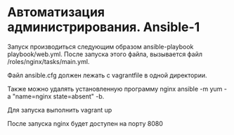 
<h1>Автоматизация администрирования. Ansible-1</h1>

<p>Запуск производиться следующим образом ansible-playbook playbook/web.yml. После запуска этого файла, вызывается файл /roles/nginx/tasks/main.yml.</p>

<p>Файл ansible.cfg должен лежать с vagrantfile в одной директории.</p>

<p>Также можно удалять установленную программу nginx ansible -m yum -a "name=nginx state=absent" -b.</p>

<p>Для запуска выполнить vagrant up</p>

<p>После запуска nginx будет доступен на порту 8080</p>